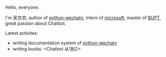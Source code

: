 Hello, everyone.

I'm 吴京京, author of [python-wechaty](https://github.com/wechaty/python-wechaty), intern of [microsoft](http://github.com/microsoft/), master of [BUPT](https://www.bupt.edu.cn/), great passion about Chatbot.

Latest activites:

- writing documentation system of [python-wechaty](https://python-wechaty.readthedocs.io/)
- writing books: <Chatbot 从1到2>
